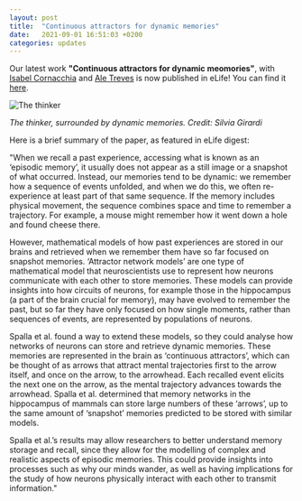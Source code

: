```yaml
---
layout: post
title:  "Continuous attractors for dynamic memories"
date:   2021-09-01 16:51:03 +0200
categories: updates
---
```

Our latest work  **"Continuous attractors for dynamic meomories"**, with [Isabel Cornacchia](https://twitter.com/isabelmaria_c) and [Ale Treves](https://people.sissa.it/~ale/limbo.html) is now published in eLife! You can find it [here](https://elifesciences.org/articles/69499).

![The thinker](https://davidespalla.github.io/images/rodin.jpg)

*The thinker, surrounded by dynamic memories. Credit: Silvia Girardi*

Here is a brief summary of the paper, as featured in eLife digest:

"When we recall a past experience, accessing what is known as an ‘episodic memory’, it usually does not appear as a still image or a snapshot of what occurred. Instead, our memories tend to be dynamic: we remember how a sequence of events unfolded, and when we do this, we often re-experience at least part of that same sequence. If the memory includes physical movement, the sequence combines space and time to remember a trajectory. For example, a mouse might remember how it went down a hole and found cheese there.

However, mathematical models of how past experiences are stored in our brains and retrieved when we remember them have so far focused on snapshot memories. ‘Attractor network models’ are one type of mathematical model that neuroscientists use to represent how neurons communicate with each other to store memories. These models can provide insights into how circuits of neurons, for example those in the hippocampus (a part of the brain crucial for memory), may have evolved to remember the past, but so far they have only focused on how single moments, rather than sequences of events, are represented by populations of neurons.

Spalla et al. found a way to extend these models, so they could analyse how networks of neurons can store and retrieve dynamic memories. These memories are represented in the brain as ‘continuous attractors’, which can be thought of as arrows that attract mental trajectories first to the arrow itself, and once on the arrow, to the arrowhead. Each recalled event elicits the next one on the arrow, as the mental trajectory advances towards the arrowhead. Spalla et al. determined that memory networks in the hippocampus of mammals can store large numbers of these ‘arrows’, up to the same amount of ‘snapshot’ memories predicted to be stored with similar models.

Spalla et al.’s results may allow researchers to better understand memory storage and recall, since they allow for the modelling of complex and realistic aspects of episodic memories. This could provide insights into processes such as why our minds wander, as well as having implications for the study of how neurons physically interact with each other to transmit information."



